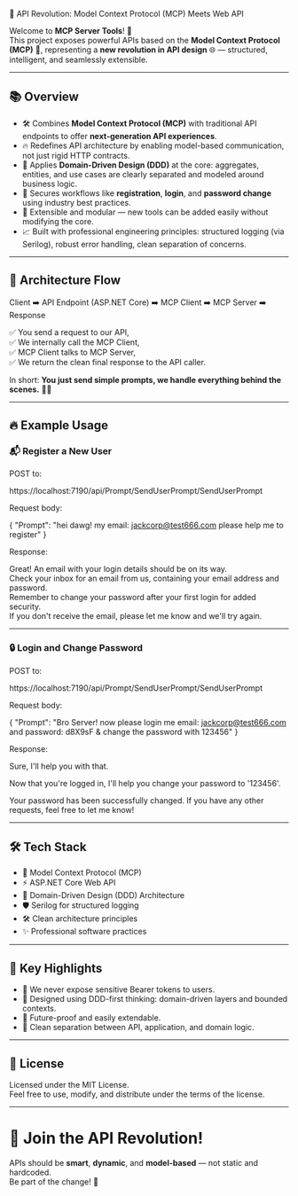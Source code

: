 🚀 API Revolution: Model Context Protocol (MCP) Meets Web API

Welcome to **MCP Server Tools**! 🎯  
This project exposes powerful APIs based on the **Model Context Protocol (MCP)** 🧩, representing a **new revolution in API design** 🌐 — structured, intelligent, and seamlessly extensible.

---

## 📚 Overview

- 🛠️ Combines **Model Context Protocol (MCP)** with traditional API endpoints to offer **next-generation API experiences**.
- 🔥 Redefines API architecture by enabling model-based communication, not just rigid HTTP contracts.
- 🧠 Applies **Domain-Driven Design (DDD)** at the core: aggregates, entities, and use cases are clearly separated and modeled around business logic.
- 🔐 Secures workflows like **registration**, **login**, and **password change** using industry best practices.
- 🧪 Extensible and modular — new tools can be added easily without modifying the core.
- 📈 Built with professional engineering principles: structured logging (via Serilog), robust error handling, clean separation of concerns.

---

## 🧩 Architecture Flow

Client ➡️ API Endpoint (ASP.NET Core) ➡️ MCP Client ➡️ MCP Server ➡️ Response

✅ You send a request to our API,  
✅ We internally call the MCP Client,  
✅ MCP Client talks to MCP Server,  
✅ We return the clean final response to the API caller.

In short: **You just send simple prompts, we handle everything behind the scenes.** 🎩✨

---

## 🔥 Example Usage

### 📬 Register a New User

POST to:

https://localhost:7190/api/Prompt/SendUserPrompt/SendUserPrompt

Request body:

{
    "Prompt": "hei dawg! my email: jackcorp@test666.com please help me to register"
}

Response:

Great! An email with your login details should be on its way.  
Check your inbox for an email from us, containing your email address and password.  
Remember to change your password after your first login for added security.  
If you don't receive the email, please let me know and we'll try again.

---

### 🔒 Login and Change Password

POST to:

https://localhost:7190/api/Prompt/SendUserPrompt/SendUserPrompt

Request body:

{
    "Prompt": "Bro Server! now please login me email: jackcorp@test666.com and password: d8X9sF & change the password with 123456"
}

Response:

Sure, I'll help you with that.

Now that you're logged in, I'll help you change your password to '123456'.

Your password has been successfully changed. If you have any other requests, feel free to let me know!

---

## 🛠️ Tech Stack

- 🧩 Model Context Protocol (MCP)
- ⚡ ASP.NET Core Web API
- 🧠 Domain-Driven Design (DDD) Architecture
- 🛡️ Serilog for structured logging
- 🛠️ Clean architecture principles
- ✨ Professional software practices

---

## 📌 Key Highlights

- 🚫 We never expose sensitive Bearer tokens to users.
- 🧠 Designed using DDD-first thinking: domain-driven layers and bounded contexts.
- 🌱 Future-proof and easily extendable.
- 🧹 Clean separation between API, application, and domain logic.

---

## 📝 License

Licensed under the MIT License.  
Feel free to use, modify, and distribute under the terms of the license.

---

# 🚀 Join the API Revolution!

APIs should be **smart**, **dynamic**, and **model-based** — not static and hardcoded.  
Be part of the change! 🌟

